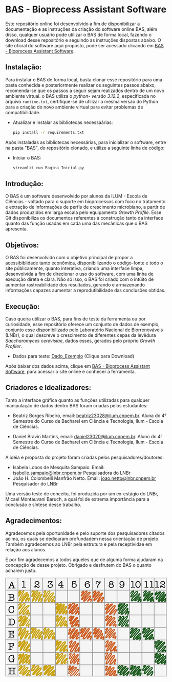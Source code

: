 # BAS - Bioprecess Assistant Software

Este repositório online foi desenvolvido a fim de disponibilizar a documentação e as instruções da criação do software online BAS, além disso, qualquer usuário pode utilizar o BAS de forma local, fazendo o download desse repositório e seguindo as instruções dispostas abaixo. O site oficial do software aqui proposto, pode ser acessado clicando em [BAS - Bioprocess Assistant Software](https://baslnbr.streamlit.app).

## Instalação:
Para instalar o BAS de forma local, basta clonar esse repositório para uma pasta conhecida e posteriormente realizar os seguintes passos abaixo, recomenda-se que os passos a seguir sejam realizados dentro de um novo ambiente virtual. o BAS utiliza o *python- versão 3.12.2*, especificada no arquivo `runtime.txt`, certifique-se de utilizar a mesma versão do Python para a criação do novo ambiente virtual para evitar problemas de compatibilidade.
  - Atualizar e instalar as bibliotecas necessaárias:
    ```bash
    pip install -r requirements.txt
    ```

Após instaladas as bibliotecas necessárias, para inicializar o software, entre na pasta "BAS", do repositório clonado, e utilize a seguinte linha de código:
  - Iniciar o BAS:
    ```bash
    streamlit run Pagina_Inicial.py
    ```

## Introdução:

O BAS é um software desenvolvido por alunos da ILUM - Escola de Ciências - voltado para o suporte em bioprocessos com foco no tratamento e extração de informações de perfis de crescimento microbiano, a partir de dados produzidos em larga escala pelo equipamento *Growth Profile*. Esse Git disponibiliza os documentos referentes à construção tanto da interface quanto das função usadas em cada uma das mecânicas que o BAS apresenta. 

## Objetivos: 

O BAS foi desenvolvido com o objetivo principal de propor a acessibiblidade tanto econômica, disponibilizando o código-fonte e todo o site públicamente, quanto interativa, criando uma interface limpa, desenvolvida a fim de direcionar o uso do software, com uma linha de execução direta e clara. Não só isso, o BAS foi criado com o intúito de aumentar rastreabilidade dos resultados, gerando e armazenando informações capazes aumentar a reprodutibilidade das conclusões obtidas. 

## Execução: 

Caso queira utilizar o BAS, para fins de teste da ferramenta ou por curiosidade, esse repositório oferece um conjunto de dados de exemplo, conjunto esse disponibilizado pelo Laboratório Nacional de Biorrenováveis (LNBr), o qual descreve o crescimento de diferentes cepas da levêdura *Saccharomyces cerevisiae*, dados esses, gerados pelo próprio *Growth Profiler*. 

  - Dados para teste: [Dado_Exemplo](https://github.com/BioAssis/BAS/raw/78dd27fbabf2e9686b8a4159adeab77470470cab/Exemplo_dados/Dados_teste_BAS.xlsx) (Clique para Download)

Após baixar dos dados acima, clique em [BAS - Bioprocess Assistant Software](https://baslnbr.streamlit.app), para acessar o site online e conhecer a ferramenta.

## Criadores e Idealizadores:
Tanto a interface gráfica quanto as funções utilizadas para qualquer manipulação de dados dentro BAS foram criadas pelos estudantes: 
  - Beatriz Borges Ribeiro, email: beatriz23028@ilum.cnpem.br.
    Aluna do 4° Semestre do Curso de Bacharel em Ciência e Tecnologia, Ilum - Escola de Ciências.
    
  - Daniel Bravin Martins, email: daniel23020@ilum.cnpem.br.
    Aluno do 4° Semestre do Curso de Bacharel em Ciência e Tecnologia, Ilum - Escola de Ciências.

A idéia e proposta do projeto foram criadas pelos pesquisadores/doutores:
  - Isabela Lobos de Mesquita Sampaio. Email: isabelle.sampaio@lnbr.cnpem.br Pesquisadora do LNBr
  - João H. Colombelli Manfrão Netto. Email: joao.netto@lnbr.cnpem.br  Pesquisador do LNBr

Uma versão teste de conceito, foi produzida por um ex-estágio do LNBr, Micael Montauvani Baruch, a qual foi de extrema importância para a conclusão e síntese desse trabalho. 

## Agradecimentos:
Agradecemos pela oportunidade e pelo suporte dos pesquisadores citados acima, os quais se dedicaram profundadem nessa orientação de projeto. Também agradecemos ao LNBr pela estrutura e pela receptividae em relação aos alunos. 

E por fim agradecemos a todos aqueles que de alguma forma ajudaram na concepção de desse projeto. Obrigado e desfrutem do BAS o quanto acharem justo. 

![Logo do BAS](https://github.com/BioAssis/BAS/blob/0a5202cde1261b242102b5bb01a570a23cc32c83/BAS/midias/logo.jpeg)




